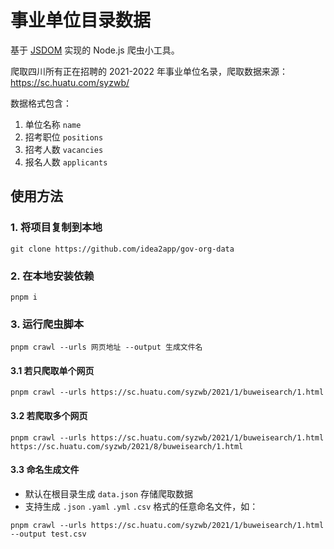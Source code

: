# 事业单位目录数据

基于 [JSDOM](https://github.com/jsdom/jsdom) 实现的 Node.js 爬虫小工具。

爬取四川所有正在招聘的 2021-2022 年事业单位名录，爬取数据来源：
https://sc.huatu.com/syzwb/

数据格式包含：

1. 单位名称 `name`
2. 招考职位 `positions`
3. 招考人数 `vacancies`
4. 报名人数 `applicants`

## 使用方法

### 1. 将项目复制到本地

```
git clone https://github.com/idea2app/gov-org-data
```

### 2. 在本地安装依赖

```
pnpm i
```

### 3. 运行爬虫脚本

```
pnpm crawl --urls 网页地址 --output 生成文件名
```

#### 3.1 若只爬取单个网页

```
pnpm crawl --urls https://sc.huatu.com/syzwb/2021/1/buweisearch/1.html
```

#### 3.2 若爬取多个网页

```
pnpm crawl --urls https://sc.huatu.com/syzwb/2021/1/buweisearch/1.html https://sc.huatu.com/syzwb/2021/8/buweisearch/1.html
```

#### 3.3 命名生成文件

-   默认在根目录生成 `data.json` 存储爬取数据
-   支持生成 `.json` `.yaml` `.yml` `.csv` 格式的任意命名文件，如：

```
pnpm crawl --urls https://sc.huatu.com/syzwb/2021/1/buweisearch/1.html --output test.csv
```
